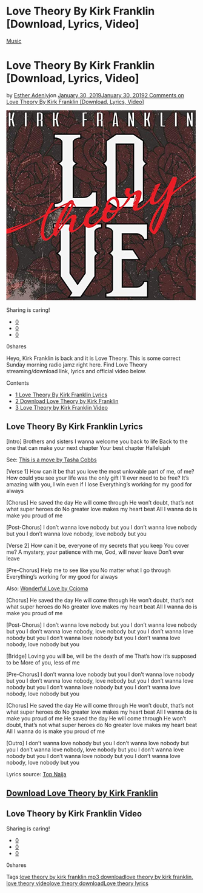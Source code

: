 # Love Theory By Kirk Franklin [Download, Lyrics, Video]

[Music](https://estheradeniyi.com/category/music/)
# Love Theory By Kirk Franklin [Download, Lyrics, Video]

by [Esther Adeniyi](https://estheradeniyi.com/author/esther-adeniyi/)on [January 30, 2019January 30, 2019](https://estheradeniyi.com/love-theory-by-kirk-franklin-download-lyrics-video/)[2 Comments on Love Theory By Kirk Franklin [Download, Lyrics, Video]](https://estheradeniyi.com/love-theory-by-kirk-franklin-download-lyrics-video/#comments)

![Love Theory by Kirk Franklin](images\Love-theory-by-Kirk-Franklin.jpg)

Sharing is caring!

- [0](https://www.facebook.com/sharer/sharer.php?u=https%3A%2F%2Festheradeniyi.com%2Flove-theory-by-kirk-franklin-download-lyrics-video%2F&amp;t=Love%20Theory%20By%20Kirk%20Franklin%20%5BDownload%2C%20Lyrics%2C%20Video%5D)
- [0](https://twitter.com/intent/tweet?text=Love%20Theory%20By%20Kirk%20Franklin%20%5BDownload%2C%20Lyrics%2C%20Video%5D&amp;url=https%3A%2F%2Festheradeniyi.com%2Flove-theory-by-kirk-franklin-download-lyrics-video%2F)
- [0](#)

0shares

Heyo, Kirk Franklin is back and it is Love Theory. This is some correct Sunday morning radio jamz&#xA0;right here. Find Love Theory streaming/download link, lyrics and official video below.

Contents

- [1 Love Theory By Kirk Franklin Lyrics](#Love_Theory_By_Kirk_Franklin_Lyrics)
- [2 Download Love Theory by Kirk Franklin](#Download_Love_Theory_by_Kirk_Franklin)
- [3 Love Theory by Kirk Franklin Video](#Love_Theory_by_Kirk_Franklin_Video)

## Love Theory By Kirk Franklin Lyrics

[Intro]
 Brothers and sisters
 I wanna welcome you back to life
 Back to the one that can make your next chapter
 Your best chapter
 Hallelujah

See: [This is a move by Tasha Cobbs](https://estheradeniyi.com/this-is-a-move-by-tasha-cobbs-leonard-lyrics-download-video/)

[Verse 1]
 How can it be that you love the most unlovable part of me, of me?
 How could you see your life was the only gift I&#x2019;ll ever need to be free?
 It&#x2019;s amazing with you, I win even if I lose
 Everything&#x2019;s working for my good for always

[Chorus]
 He saved the day
 He will come through
 He won&#x2019;t doubt, that&#x2019;s not what super heroes do
 No greater love makes my heart beat
 All I wanna do is make you proud of me

[Post-Chorus]
 I don&#x2019;t wanna love nobody but you
 I don&#x2019;t wanna love nobody but you
 I don&#x2019;t wanna love nobody, love nobody but you

[Verse 2]
 How can it be, everyone of my secrets that you keep
 You cover me?
 A mystery, your patience with me, God, will never leave
 Don&#x2019;t ever leave

[Pre-Chorus]
 Help me to see like you
 No matter what I go through
 Everything&#x2019;s working for my good for always

Also: [Wonderful Love by Ccioma](https://estheradeniyi.com/wonderful-love-by-ccioma/)

[Chorus]
 He saved the day
 He will come through
 He won&#x2019;t doubt, that&#x2019;s not what super heroes do
 No greater love makes my heart beat
 All I wanna do is make you proud of me

[Post-Chorus]
 I don&#x2019;t wanna love nobody but you
 I don&#x2019;t wanna love nobody but you
 I don&#x2019;t wanna love nobody, love nobody but you
 I don&#x2019;t wanna love nobody but you
 I don&#x2019;t wanna love nobody but you
 I don&#x2019;t wanna love nobody, love nobody but you

[Bridge]
 Loving you will be, will be the death of me
 That&#x2019;s how it&#x2019;s supposed to be
 More of you, less of me

[Pre-Chorus]
 I don&#x2019;t wanna love nobody but you
 I don&#x2019;t wanna love nobody but you
 I don&#x2019;t wanna love nobody, love nobody but you
 I don&#x2019;t wanna love nobody but you
 I don&#x2019;t wanna love nobody but you
 I don&#x2019;t wanna love nobody, love nobody but you

[Chorus]
 He saved the day
 He will come through
 He won&#x2019;t doubt, that&#x2019;s not what super heroes do
 No greater love makes my heart beat
 All I wanna do is make you proud of me
 He saved the day
 He will come through
 He won&#x2019;t doubt, that&#x2019;s not what super heroes do
 No greater love makes my heart beat
 All I wanna do is make you proud of me

[Outro]
 I don&#x2019;t wanna love nobody but you
 I don&#x2019;t wanna love nobody but you
 I don&#x2019;t wanna love nobody, love nobody but you
 I don&#x2019;t wanna love nobody but you
 I don&#x2019;t wanna love nobody but you
 I don&#x2019;t wanna love nobody, love nobody but you

Lyrics source: [Top Naija](https://topnaija.ng/kirk-franklin-love-theory/)

## [Download Love Theory by Kirk Franklin](https://kirkfranklin.lnk.to/LoveTheoryPR)

## Love Theory by Kirk Franklin Video

Sharing is caring!

- [0](https://www.facebook.com/sharer/sharer.php?u=https%3A%2F%2Festheradeniyi.com%2Flove-theory-by-kirk-franklin-download-lyrics-video%2F&amp;t=Love%20Theory%20By%20Kirk%20Franklin%20%5BDownload%2C%20Lyrics%2C%20Video%5D)
- [0](https://twitter.com/intent/tweet?text=Love%20Theory%20By%20Kirk%20Franklin%20%5BDownload%2C%20Lyrics%2C%20Video%5D&amp;url=https%3A%2F%2Festheradeniyi.com%2Flove-theory-by-kirk-franklin-download-lyrics-video%2F)
- [0](#)

0shares

Tags:[love theory by kirk franklin mp3 download](https://estheradeniyi.com/tag/love-theory-by-kirk-franklin-mp3-download/)[love theory by kirk franklin. love theory video](https://estheradeniyi.com/tag/love-theory-by-kirk-franklin-love-theory-video/)[love theory download](https://estheradeniyi.com/tag/love-theory-download/)[Love theory lyrics](https://estheradeniyi.com/tag/love-theory-lyrics/)